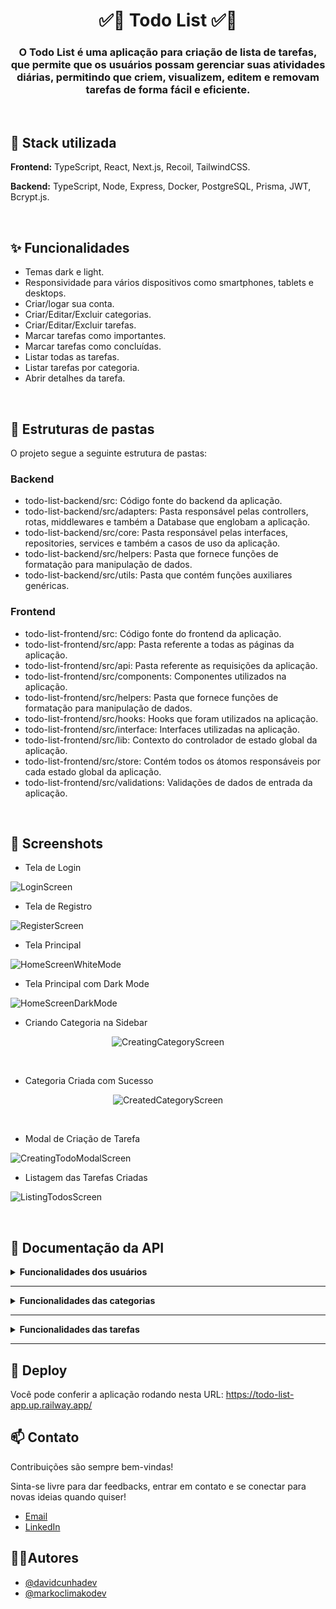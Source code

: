 
<h1 align="center">✅📝 Todo List ✅📝</h1> 

<h3 align="center">O Todo List é uma aplicação para criação de lista de tarefas, que permite que os usuários possam gerenciar suas atividades diárias, permitindo que criem, visualizem, editem e removam tarefas de forma fácil e eficiente.</h3>

<br>

## 🚀 Stack utilizada

**Frontend:** TypeScript, React, Next.js, Recoil, TailwindCSS.

**Backend:** TypeScript, Node, Express, Docker, PostgreSQL, Prisma, JWT, Bcrypt.js.

<br>

## ✨ Funcionalidades

- Temas dark e light.
- Responsividade para vários dispositivos como smartphones, tablets e desktops.
- Criar/logar sua conta.
- Criar/Editar/Excluir categorias.
- Criar/Editar/Excluir tarefas.
- Marcar tarefas como importantes.
- Marcar tarefas como concluídas.
- Listar todas as tarefas.
- Listar tarefas por categoria.
- Abrir detalhes da tarefa.

<br>

## 📂 Estruturas de pastas

O projeto segue a seguinte estrutura de pastas:

### Backend

- todo-list-backend/src: Código fonte do backend da aplicação.
- todo-list-backend/src/adapters: Pasta responsável pelas controllers, rotas, middlewares e também a Database que englobam a aplicação.
- todo-list-backend/src/core: Pasta responsável pelas interfaces, repositories, services e também a casos de uso da aplicação.
- todo-list-backend/src/helpers: Pasta que fornece funções de formatação para manipulação de dados.
- todo-list-backend/src/utils: Pasta que contém funções auxiliares genéricas.

### Frontend
- todo-list-frontend/src: Código fonte do frontend da aplicação.
- todo-list-frontend/src/app: Pasta referente a todas as páginas da aplicação.
- todo-list-frontend/src/api: Pasta referente as requisições da aplicação.
- todo-list-frontend/src/components: Componentes utilizados na aplicação.
- todo-list-frontend/src/helpers: Pasta que fornece funções de formatação para manipulação de dados.
- todo-list-frontend/src/hooks: Hooks que foram utilizados na aplicação.
- todo-list-frontend/src/interface: Interfaces utilizadas na aplicação.
- todo-list-frontend/src/lib: Contexto do controlador de estado global da aplicação.
- todo-list-frontend/src/store: Contém todos os átomos responsáveis por cada estado global da aplicação.
- todo-list-frontend/src/validations: Validações de dados de entrada da aplicação.

<br>

## 📸 Screenshots

- Tela de Login

![LoginScreen](/todo-app-frontend/publicLoginScreen.png)

- Tela de Registro

![RegisterScreen](/todo-app-frontend/public/RegisterScreen.png)

- Tela Principal

![HomeScreenWhiteMode](/todo-app-frontend/public/HomeScreenWhiteTheme.png)

- Tela Principal com Dark Mode

![HomeScreenDarkMode](/todo-app-frontend/public/HomeScreenDarkTheme.png)

- Criando Categoria na Sidebar

<p align="center">
  <img src="/todo-app-frontend/public/CreatingCategoryScreen.png" alt="CreatingCategoryScreen">
</p>

<br>

- Categoria Criada com Sucesso

<p align="center">
  <img src="/todo-app-frontend/public/CreatedCategoryScreen.png" alt="CreatedCategoryScreen">
</p>

<br>

- Modal de Criação de Tarefa

![CreatingTodoModalScreen](/todo-app-frontend/public/CreatingTodoModalScreen.png)

- Listagem das Tarefas Criadas

![ListingTodosScreen](/todo-app-frontend/public/ListingTodosScreen.png)

<br>

## 📑 Documentação da API

<details>
<summary><strong>Funcionalidades dos usuários</strong></summary>

- #### Logando na rota /user/login

<code>POST</code> <code>/user/login</code>

| Parâmetro   | Tipo       | Descrição                           |
| :---------- | :--------- | :---------------------------------- |
| `email` | `string` | **Obrigatório** -> Email da sua conta |
| `password` | `string` | **Obrigatório** -> Senha da sua conta |

#### Exemplo de retorno

```http
  {
  "token": "eyJhbGciOiJPUzI1NiIqInR5cCI6IkrXVCJ0.eyJ1c2VySWQiOiJlYmY1MTM4Ny1jQWJiLTQxMjMtYTJjYy0xMzM1MDBhODYwODgiLCJpYXQiOjE3MTU0MzYxNjMsImV4cCI6MTcxNTQ2NDk2M30.DmtGuFpry9NM8kRjQrLHL9bTivrV8TpGw9lYnHYuZvQ",
  "userId": "abc11347-dcba-1234-a2b4-133520a86688"
}
```

- #### Criando uma conta na rota /user/register

<code>POST</code> <code>/user/register</code>


| Parâmetro   | Tipo       | Descrição                           |
| :---------- | :--------- | :---------------------------------- |
| `name` | `string` | **Obrigatório** -> Seu nome |
| `email` | `string` | **Obrigatório** -> Email da sua conta |
| `password` | `string` | **Obrigatório** -> Senha da sua conta |

#### Exemplo de retorno

    // Status: 201 Created
    // Sem conteúdo no corpo da resposta.
    
</details>

<hr>

<details>
<summary><strong>Funcionalidades das categorias</strong></summary>
  
- #### Criando uma categoria na rota /category/create

<code>POST</code> <code>/category/create</code>

| Parâmetro   | Tipo       | Descrição                           |
| :---------- | :--------- | :---------------------------------- |
| `name` | `string` | **Obrigatório** -> Nome da categoria |
| `userId` | `string` | **Obrigatório** -> ID do usuário |

#### Exemplo de retorno

    // Status: 201 Created
    // Sem conteúdo no corpo da resposta.

- #### Listando uma categoria na rota /category/get

<code>GET</code> <code>/category/get</code>

#### Exemplo de retorno

```http
[
  {
    "id": "7476edec-c67e-4539-a801-1a2653ce715e",
    "name": "todas"
  },
  {
    "id": "20dd536e-868f-43d9-a929-ff5946d00cd3",
    "name": "importantes"
  },
  {
    "id": "07398f69-7b11-4224-b26a-9b66023ddc6e",
    "name": "concluídas"
  },
  {
    "id": "5629eda0-c79c-446d-bc9e-d8b1c06004b1",
    "name": "roupas"
  }
]
```

- #### Atualizando uma categoria na rota /category/update

<code>PATCH</code> <code>/category/update</code>

| Parâmetro   | Tipo       | Descrição                           |
| :---------- | :--------- | :---------------------------------- |
| `userCategoryId` | `string` | **Obrigatório** -> ID da tabela userCategory |
| `name` | `string` | **Obrigatório** -> Nome da categoria |

#### Exemplo de retorno

    // Status: 204 No Content
    // Sem conteúdo no corpo da resposta.

- #### Deletando uma categoria na rota /category/delete

<code>DELETE</code> <code>/category/delete</code>

| Parâmetro   | Tipo       | Descrição                           |
| :---------- | :--------- | :---------------------------------- |
| `userCategoryId` | `string` | **Obrigatório** -> ID da tabela userCategory |

#### Exemplo de retorno

    // Status: 204 No Content
    // Sem conteúdo no corpo da resposta.

</details>

<hr>

<details>
<summary><strong>Funcionalidades das tarefas</strong></summary>
  
- #### Criando uma tarefa na rota /todo/create

<code>POST</code> <code>/todo/create</code>

| Parâmetro   | Tipo       | Descrição                           |
| :---------- | :--------- | :---------------------------------- |
| `userId` | `string` | **Obrigatório** -> ID do usuário |
| `title` | `string` | **Obrigatório** -> Título da tarefa |
| `description` | `string` | **Obrigatório** -> Descrição da tarefa |
| `category` | `string` | **Obrigatório** -> Categoria da tarefa |

#### Exemplo de retorno

    // Status: 201 Created
    // Sem conteúdo no corpo da resposta.

- #### Listando todas as tarefas na rota /todo/get

<code>GET</code> <code>/todo/get</code>

| Parâmetro   | Tipo       | Descrição                           |
| :---------- | :--------- | :---------------------------------- |
| `userId` | `string` | **Obrigatório** -> ID do usuário |

#### Exemplo de retorno

```http
[
  {
    "id": "5fa7b1cd-f886-4c1e-8dcf-84f40d449116",
    "title": "lavar roupas",
    "description": "devo lavar minhas roupas",
    "important": false,
    "completed": false,
    "createdAt": "2024-05-11T16:28:20.222Z",
    "updatedAt": "2024-05-11T16:28:20.222Z",
    "category": "roupas"
  },
  {
    "id": "6068cd82-3ab6-428e-8379-d767d8ffa967",
    "title": "ir para a academia hoje",
    "description": "hoje treinarei perna na academia :(",
    "important": false,
    "completed": false,
    "createdAt": "2024-05-11T16:31:48.424Z",
    "updatedAt": "2024-05-11T16:31:48.424Z",
    "category": "esportes"
  }
]
```

- #### Listando as tarefas por categoria na rota /todo/get?category=

<code>GET</code> <code>todo/get?category=</code>

| Parâmetro via query   | Tipo       | Descrição                           |
| :---------- | :--------- | :---------------------------------- |
| `category` | `string` | **Obrigatório** -> Categoria da tarefa |

| Parâmetro via body   | Tipo       | Descrição                           |
| :---------- | :--------- | :---------------------------------- |
| `userId` | `string` | **Obrigatório** -> ID do usuário |

#### Exemplo de requisição
  ```
    *parâmetro da query*

    /todo/get?category=esportes
  ```
  ```
    *parâmetro do body*

    {
      "userId": "ebf51387-cabb-4123-a2cc-133500a86088"
    }
  ```

#### Exemplo de retorno

```http
[
  {
    "id": "6068cd82-3ab6-428e-8379-d767d8ffa967",
    "title": "ir para a academia hoje",
    "description": "hoje treinarei perna na academia :(",
    "important": false,
    "completed": false,
    "createdAt": "2024-05-11T16:31:48.424Z",
    "updatedAt": "2024-05-11T16:31:48.424Z",
    "category": "esportes"
  }
]
```

- #### Editando tarefa na rota /todo/update

<code>PATCH</code> <code>todo/update</code>

| Parâmetro   | Tipo       | Descrição                           |
| :---------- | :--------- | :---------------------------------- |
| `id` | `string` | **Obrigatório** -> ID da tarefa |
| `title` | `string` | **Obrigatório** -> Título da tarefa |
| `description` | `string` | **Obrigatório** -> Descrição da tarefa |
| `category` | `string` | **Obrigatório** -> Categoria da tarefa |

#### Exemplo de retorno

    // Status: 204 No Content
    // Sem conteúdo no corpo da resposta.

- #### Deletando uma tarefa na rota /todo/delete

<code>DELETE</code> <code>todo/delete</code>

| Parâmetro   | Tipo       | Descrição                           |
| :---------- | :--------- | :---------------------------------- |
| `id` | `string` | **Obrigatório** -> ID da tarefa |

#### Exemplo de retorno

    // Status: 204 No Content
    // Sem conteúdo no corpo da resposta.

</details>

<hr>

## 🚀 Deploy

Você pode conferir a aplicação rodando nesta URL: https://todo-list-app.up.railway.app/

## 📫 Contato

Contribuições são sempre bem-vindas!

Sinta-se livre para dar feedbacks, entrar em contato e se conectar para novas ideias quando quiser!

- [Email](mailto:contatodavidcunha@hotmail.com)
- [LinkedIn](https://www.linkedin.com/in/davidlcunha/)
## 🤜🤛Autores

- [@davidcunhadev](https://www.github.com/davidcunhadev)
- [@markoclimakodev](https://www.github.com/markoclimakodev)
